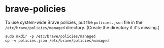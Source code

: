 # brave-policies

To use system-wide Brave policies, put the `policies.json` file in the `/etc/brave/policies/managed` directory. (Create the directory if it's missing.)

```
sudo mkdir -p /etc/brave/policies/managed
cp -v policies.json /etc/brave/policies/managed
```

